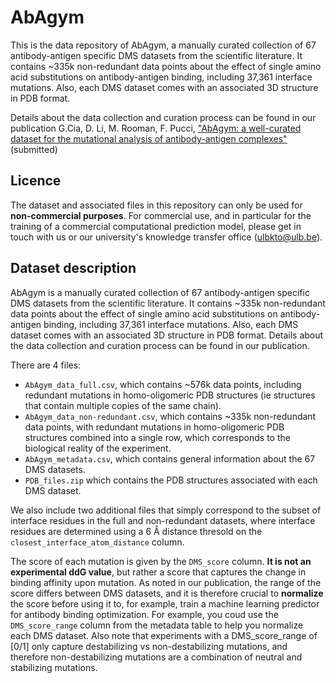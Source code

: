 # AbAgym

This is the data repository of AbAgym, a manually curated collection of 67 antibody-antigen specific DMS datasets from the scientific literature. It contains ~335k non-redundant data points about the effect of single amino acid substitutions on antibody-antigen binding, including 37,361 interface mutations. Also, each DMS dataset comes with an associated 3D structure in PDB format. 

Details about the data collection and curation process can be found in our publication G.Cia, D. Li, M. Rooman, F. Pucci, ["AbAgym: a well-curated dataset for the mutational analysis of antibody-antigen complexes"](https://www.google.com/) (submitted)

Licence
-------
The dataset and associated files in this repository can only be used for **non-commercial purposes**. For commercial use, and in particular for the training of a commercial computational prediction model, please get in touch with us or our university's knowledge transfer office (ulbkto@ulb.be).

Dataset description
----------
AbAgym is a manually curated collection of 67 antibody-antigen specific DMS datasets from the scientific literature. It contains ~335k non-redundant data points about the effect of single amino acid substitutions on antibody-antigen binding, including 37,361 interface mutations. Also, each DMS dataset comes with an associated 3D structure in PDB format. Details about the data collection and curation process can be found in our publication.

There are 4 files: 
- `AbAgym_data_full.csv`, which contains ~576k data points, including redundant mutations in homo-oligomeric PDB structures (ie structures that contain multiple copies of the same chain).
- `AbAgym_data_non-redundant.csv`, which contains ~335k non-redundant data points, with redundant mutations in homo-oligomeric PDB structures combined into a single row, which corresponds to the biological reality of the experiment.
- `AbAgym_metadata.csv`, which contains general information about the 67 DMS datasets.
- `PDB_files.zip` which contains the PDB structures associated with each DMS dataset.

We also include two additional files that simply correspond to the subset of interface residues in the full and non-redundant datasets, where interface residues are determined using a 6 Å distance thresold on the `closest_interface_atom_distance` column.

The score of each mutation is given by the `DMS_score` column. **It is not an experimental ddG value**, but rather a score that captures the change in binding affinity upon mutation. As noted in our publication, the range of the score differs between DMS datasets, and it is therefore crucial to **normalize** the score before using it to, for example, train a machine learning predictor for antibody binding optimization. For example, you coud use the `DMS_score_range` column from the metadata table to help you normalize each DMS dataset. Also note that experiments with a DMS_score_range of [0/1] only capture destabilizing vs non-destabilizing mutations, and therefore non-destabilizing mutations are a combination of neutral and stabilizing mutations.
